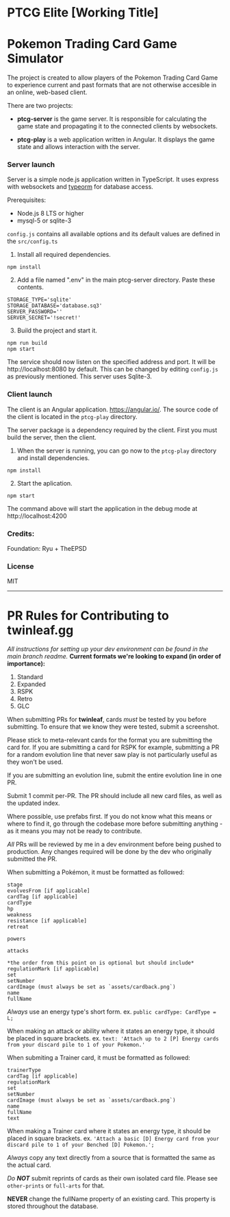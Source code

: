 # PTCG Elite [Working Title]
# Pokemon Trading Card Game Simulator

The project is created to allow players of the Pokemon Trading Card Game to experience current and past formats that are not otherwise accesible in an online, web-based client.

There are two projects:

* **ptcg-server** is the game server. It is responsible for calculating the game state and propagating it to the connected clients by websockets.

* **ptcg-play** is a web application written in Angular. It displays the game state and allows interaction with the server.

### Server launch

Server is a simple node.js application written in TypeScript. It uses express with websockets and [typeorm](https://typeorm.io/#/) for database access.

Prerequisites:
* Node.js 8 LTS or higher
* mysql-5 or sqlite-3

`config.js` contains all available options and its default values are defined in the `src/config.ts`

1. Install all required dependencies.

```
npm install
```

2. Add a file named ".env" in the main ptcg-server directory. Paste these contents.

```
STORAGE_TYPE='sqlite'
STORAGE_DATABASE='database.sq3'
SERVER_PASSWORD=''
SERVER_SECRET='!secret!'
```

3. Build the project and start it.

```
npm run build
npm start
```

The service should now listen on the specified address and port. It will be http://localhost:8080 by default. This can be changed by editing `config.js` as previously mentioned. This server uses Sqlite-3.

### Client launch

The client is an Angular application.
https://angular.io/. 
The source code of the client is located in the `ptcg-play` directory.

The server package is a dependency required by the client. First you must build the server, then the client.

1. When the server is running, you can go now to the `ptcg-play` directory and install dependencies.

```
npm install
```

2. Start the aplication.

```
npm start
```

The command above will start the application in the debug mode at http://localhost:4200

### Credits:

Foundation: Ryu + TheEPSD

### License
MIT

-------

# **PR Rules for Contributing to twinleaf.gg**
*All instructions for setting up your dev environment can be found in the main branch readme.*
**Current formats we're looking to expand (in order of importance):**
1. Standard
2. Expanded
3. RSPK
4. Retro
5. GLC

When submitting PRs for **twinleaf**, cards *must* be tested by you before submitting. To ensure that we know they were tested, submit a screenshot.

Please stick to meta-relevant cards for the format you are submitting the card for. If you are submitting a card for RSPK for example, submitting a PR for a random evolution line that never saw play is not particularly useful as they won't be used. 

If you are submitting an evolution line, submit the entire evolution line in one PR. 

Submit 1 commit per-PR. The PR should include all new card files, as well as the updated index. 

Where possible, use prefabs first. If you do not know what this means or where to find it, go through the codebase more before submitting anything - as it means you may not be ready to contribute.

*All* PRs will be reviewed by me in a dev environment before being pushed to production. Any changes required will be done by the dev who originally submitted the PR.

When submitting a Pokémon, it must be formatted as followed:
```
stage
evolvesFrom [if applicable]
cardTag [if applicable]
cardType
hp
weakness
resistance [if applicable]
retreat

powers

attacks

*the order from this point on is optional but should include*
regulationMark [if applicable]
set
setNumber
cardImage (must always be set as `assets/cardback.png`)
name
fullName
```

*Always* use an energy type's short form.
ex.
```public cardType: CardType = L;```

When making an attack or ability where it states an energy type, it should be placed in square brackets. 
ex.
```text: 'Attach up to 2 [P] Energy cards from your discard pile to 1 of your Pokemon.'```


When submiting a Trainer card, it must be formatted as followed:
```
trainerType
cardTag [if applicable]
regulationMark
set
setNumber
cardImage (must always be set as `assets/cardback.png`)
name
fullName
text
```

When making a Trainer card where it states an energy type, it should be placed in square brackets. 
ex.
```'Attach a basic [D] Energy card from your discard pile to 1 of your Benched [D] Pokemon.';```

*Always* copy any text directly from a source that is formatted the same as the actual card.

*Do **NOT*** submit reprints of cards as their own isolated card file. Please see `other-prints` or `full-arts` for that. 

**NEVER** change the fullName property of an existing card. This property is stored throughout the database.
